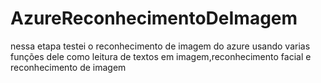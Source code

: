 ﻿# AzureReconhecimentoDeImagem
nessa etapa testei o reconhecimento de imagem do azure usando varias funções dele como
leitura de textos em imagem,reconhecimento facial e reconhecimento de imagem
